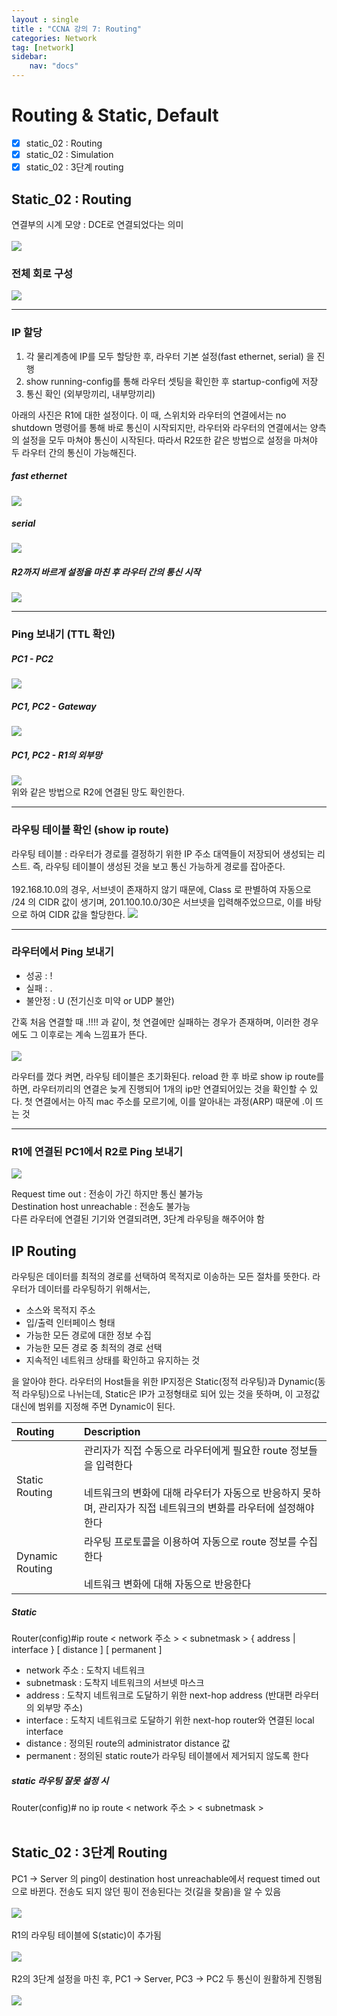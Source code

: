 ```yaml
---
layout : single
title : "CCNA 강의 7: Routing"
categories: Network
tag: [network]
sidebar:
    nav: "docs"
---
```


# Routing & Static, Default

-  [x] static_02 : Routing
-  [x] static_02 : Simulation
-  [x] static_02 : 3단계 routing

## Static_02 : Routing

연결부의 시계 모양 : DCE로 연결되었다는 의미 <br><br>
<img src = "/images/network/packet_tracer/14.png">

### 전체 회로 구성
<img src = "/images/network/packet_tracer/16.png">

---

### IP 할당
1. 각 물리계층에 IP를 모두 할당한 후, 라우터 기본 설정(fast ethernet, serial) 을 진행
2. show running-config를 통해 라우터 셋팅을 확인한 후 startup-config에 저장 
3. 통신 확인 (외부망끼리, 내부망끼리)

아래의 사진은 R1에 대한 설정이다. 이 때, 스위치와 라우터의 연결에서는 no shutdown 명령어를 통해 바로 통신이 시작되지만, 라우터와 라우터의 연결에서는 양측의 설정을 모두 마쳐야 통신이 시작된다. 따라서 R2또한 같은 방법으로 설정을 마쳐야 두 라우터 간의 통신이 가능해진다.

##### fast ethernet
<img src = "/images/network/packet_tracer/15.png">

##### serial
<img src = "/images/network/packet_tracer/17.png">

##### R2까지 바르게 설정을 마친 후 라우터 간의 통신 시작
<img src = "/images/network/packet_tracer/18.png">

---

### Ping 보내기 (TTL 확인)

##### PC1 - PC2
<img src = "/images/network/packet_tracer/20.png">

##### PC1, PC2 - Gateway
<img src = "/images/network/packet_tracer/19.png">

##### PC1, PC2 - R1의 외부망
<img src = "/images/network/packet_tracer/21.png">

<br>
위와 같은 방법으로 R2에 연결된 망도 확인한다.

---

### 라우팅 테이블 확인 (show ip route)
라우팅 테이블 : 라우터가 경로를 결정하기 위한 IP 주소 대역들이 저장되어 생성되는 리스트. 즉, 라우팅 테이블이 생성된 것을 보고 통신 가능하게 경로를 잡아준다. <br><br>
192.168.10.0의 경우, 서브넷이 존재하지 않기 때문에, Class 로 판별하여 자동으로 /24 의 CIDR 값이 생기며, 201.100.10.0/30은 서브넷을 입력해주었으므로, 이를 바탕으로 하여 CIDR 값을 할당한다.
<img src = "/images/network/packet_tracer/22.png">

---

### 라우터에서 Ping 보내기

- 성공 : !
- 실패 : .
- 불안정 : U (전기신호 미약 or UDP 불안)

간혹 처음 연결할 때 .!!!! 과 같이, 첫 연결에만 실패하는 경우가 존재하며, 이러한 경우에도 그 이후로는 계속 느낌표가 뜬다.<br><br>
<img src = "/images/network/packet_tracer/23.png"> 

라우터를 껐다 켜면, 라우팅 테이블은 초기화된다. reload 한 후 바로 show ip route를 하면, 라우터끼리의 연결은 늦게 진행되어 1개의 ip만 연결되어있는 것을 확인할 수 있다. 첫 연결에서는 아직 mac 주소를 모르기에, 이를 알아내는 과정(ARP) 때문에 .이 뜨는 것

---

### R1에 연결된 PC1에서 R2로 Ping 보내기


<img src = "/images/network/packet_tracer/24.png"> 

Request time out : 전송이 가긴 하지만 통신 불가능 <br>
Destination host unreachable : 전송도 불가능 <br>
다른 라우터에 연결된 기기와 연결되려면, 3단계 라우팅을 해주어야 함


## IP Routing

라우팅은 데이터를 최적의 경로를 선택하여 목적지로 이송하는 모든 절차를 뜻한다. 라우터가 데이터를 라우팅하기 위해서는, 

- 소스와 목적지 주소
- 입/출력 인터페이스 형태
- 가능한 모든 경로에 대한 정보 수집
- 가능한 모든 경로 중 최적의 경로 선택
- 지속적인 네트워크 상태를 확인하고 유지하는 것

을 알아야 한다. 라우터의 Host들을 위한 IP지정은 Static(정적 라우팅)과 Dynamic(동적 라우팅)으로 나뉘는데, Static은 IP가 고정형태로 되어 있는 것을 뜻하며, 이 고정값 대신에 범위를 지정해 주면 Dynamic이 된다.


|Routing|Description|
|:---|:---|
|Static Routing|관리자가 직접 수동으로 라우터에게 필요한 route 정보들을 입력한다 <br><br>네트워크의 변화에 대해 라우터가 자동으로 반응하지 못하며, 관리자가 직접 네트워크의 변화를 라우터에 설정해야 한다|
|Dynamic Routing|라우팅 프로토콜을 이용하여 자동으로 route 정보를 수집한다 <br><br>네트워크 변화에 대해 자동으로 반응한다|

##### Static
Router(config)#ip route < network 주소 > < subnetmask > { address | interface } [ distance ] [ permanent ]<br>
- network 주소 : 도착지 네트워크
- subnetmask : 도착지 네트워크의 서브넷 마스크
- address : 도착지 네트워크로 도달하기 위한 next-hop address (반대편 라우터의 외부망 주소)
- interface : 도착지 네트워크로 도달하기 위한 next-hop router와 연결된 local interface
- distance : 정의된 route의 administrator distance 값
- permanent : 정의된 static route가 라우팅 테이블에서 제거되지 않도록 한다

##### static 라우팅 잘못 설정 시
Router(config)# no ip route < network 주소 > < subnetmask > <br><Br>

## Static_02 : 3단계 Routing
PC1 -> Server 의 ping이 destination host unreachable에서 request timed out으로 바뀐다. 전송도 되지 않던 핑이 전송된다는 것(길을 찾음)을 알 수 있음<br><br>
<img src = "/images/network/packet_tracer/25.png"> <br><br>
R1의 라우팅 테이블에 S(static)이 추가됨<br><br>
<img src = "/images/network/packet_tracer/26.png"> <br><br>
R2의 3단계 설정을 마친 후, PC1 -> Server, PC3 -> PC2 두 통신이 원활하게 진행됨<br><br>
<img src = "/images/network/packet_tracer/27.png"> <br><br>